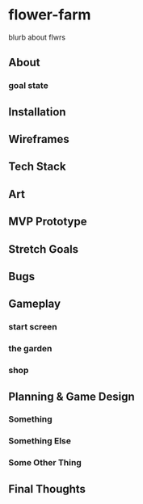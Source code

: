 # flower-farm
blurb about flwrs

## About
### goal state

## Installation

## Wireframes

## Tech Stack

## Art

## MVP Prototype

## Stretch Goals

## Bugs

## Gameplay

### start screen
### the garden
### shop

## Planning & Game Design

### Something
### Something Else
### Some Other Thing

## Final Thoughts

